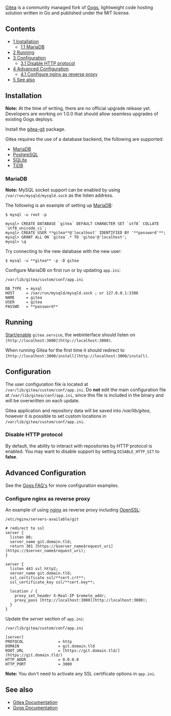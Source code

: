 [Gitea](https://gitea.io/) is a community managed fork of [Gogs](/index.php/Gogs "Gogs"), lightweight code hosting solution written in Go and published under the MIT license.

## Contents

*   [1 Installation](#Installation)
    *   [1.1 MariaDB](#MariaDB)
*   [2 Running](#Running)
*   [3 Configuration](#Configuration)
    *   [3.1 Disable HTTP protocol](#Disable_HTTP_protocol)
*   [4 Advanced Configuration](#Advanced_Configuration)
    *   [4.1 Configure nginx as reverse proxy](#Configure_nginx_as_reverse_proxy)
*   [5 See also](#See_also)

## Installation

**Note:** At the time of writing, there are no official upgrade release yet. Developers are working on 1.0.0 that should allow seamless upgrades of existing Gogs deploys.

Install the [gitea-git](https://aur.archlinux.org/packages/gitea-git/) package.

Gitea requires the use of a database backend, the following are supported:

*   [MariaDB](/index.php/MariaDB "MariaDB")
*   [PostgreSQL](/index.php/PostgreSQL "PostgreSQL")
*   [SQLite](/index.php/SQLite "SQLite")
*   [TiDB](https://github.com/pingcap/tidb)

### MariaDB

**Note:** MySQL socket support can be enabled by using `/var/run/mysqld/mysqld.sock` as the listen address.

The following is an example of setting up [MariaDB](/index.php/MariaDB "MariaDB"):

 `$ mysql -u root -p` 
```
mysql> CREATE DATABASE `gitea` DEFAULT CHARACTER SET `utf8` COLLATE `utf8_unicode_ci`;
mysql> CREATE USER **gitea**@'localhost' IDENTIFIED BY '**password'**;
mysql> GRANT ALL ON `gitea`.* TO 'gitea'@'localhost';
mysql> \q
```

Try connecting to the new database with the new user:

```
$ mysql -u **gitea** -p -D gitea

```

Configure MariaDB on first run or by updating `app.ini`:

 `/var/lib/gitea/custom/conf/app.ini` 
```
DB_TYPE  = mysql
HOST     = /var/run/mysqld/mysqld.sock ; or 127.0.0.1:3306
NAME     = gitea
USER     = gitea
PASSWD   = **password**
```

## Running

[Start/enable](/index.php/Start/enable "Start/enable") `gitea.service`, the webinterface should listen on `[http://localhost:3000](http://localhost:3000)`.

When running Gitea for the first time it should redirect to `[http://localhost:3000/install](http://localhost:3000/install)`.

## Configuration

The user configuration file is located at `/var/lib/gitea/custom/conf/app.ini`. Do **not** edit the main configuration file at `/var/lib/gitea/conf/app.ini`, since this file is included in the binary and will be overwritten on each update.

Gitea application and repository data will be saved into */var/lib/gitea*, however it is possible to set custom locations in `/var/lib/gitea/custom/conf/app.ini`.

### Disable HTTP protocol

By default, the ability to interact with repositories by HTTP protocol is enabled. You may want to disable support by setting `DISABLE_HTTP_GIT` to **false**.

## Advanced Configuration

See the [Gogs FAQ's](https://gogs.io/docs/intro/faqs) for more configuration examples.

### Configure nginx as reverse proxy

An example of using [nginx](/index.php/Nginx "Nginx") as reverse proxy including [OpenSSL](/index.php/OpenSSL "OpenSSL"):

 `/etc/nginx/servers-available/git` 
```
# redirect to ssl
server {
  listen 80;
  server_name git.domain.tld;
  return 301 [https://$server_name$request_uri](https://$server_name$request_uri);
}

server {
  listen 443 ssl http2;
  server_name git.domain.tld;
  ssl_certificate ssl/**cert.crt**;
  ssl_certificate_key ssl/**cert.key**;

  location / {
    proxy_set_header X-Real-IP $remote_addr;
    proxy_pass [http://localhost:3000](http://localhost:3000);
  }
}
```

Update the *server* section of `app.ini`:

 `/var/lib/gitea/custom/conf/app.ini` 
```
[server]
PROTOCOL               = http
DOMAIN                 = git.domain.tld
ROOT_URL               = [https://git.domain.tld/](https://git.domain.tld/)
HTTP_ADDR              = 0.0.0.0
HTTP_PORT              = 3000
```

**Note:** You don't need to activate any SSL certificate options in `app.ini`.

## See also

*   [Gitea Documentation](https://docs.gitea.io/)
*   [Gogs Documentation](https://gogs.io/docs)
